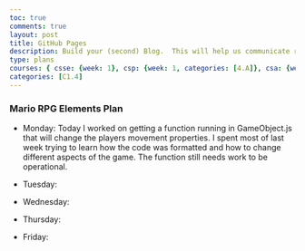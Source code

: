 ```yaml
---
toc: true
comments: true
layout: post
title: GitHub Pages
description: Build your (second) Blog.  This will help us communicate results.
type: plans
courses: { csse: {week: 1}, csp: {week: 1, categories: [4.A]}, csa: {week: 0} }
categories: [C1.4]
---
```


### Mario RPG Elements Plan

- Monday: Today I worked on getting a function running in GameObject.js that will change the players movement properties. I spent most of last week trying to learn how the code was formatted and how to change different aspects of the game. The function still needs work to be operational.

- Tuesday:

- Wednesday:

- Thursday:

- Friday:

